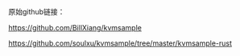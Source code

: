 原始github链接：

https://github.com/BillXiang/kvmsample

https://github.com/soulxu/kvmsample/tree/master/kvmsample-rust
